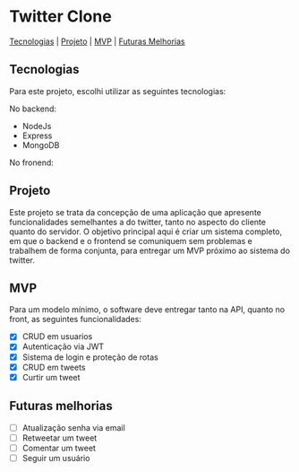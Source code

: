 # Twitter Clone

[Tecnologias](#id01)  |  [Projeto](#id02)  |  [MVP](#id03)  |  [Futuras Melhorias](#id04)

## Tecnologias <a name="id01"></a>

Para este projeto, escolhi utilizar as seguintes tecnologias: 

No backend: 
- NodeJs
- Express
- MongoDB

No fronend:


## Projeto <a name="id02"></a>

Este projeto se trata da concepção de uma aplicação que apresente funcionalidades semelhantes a do twitter, tanto no aspecto do cliente quanto do servidor. O objetivo principal aqui é criar um sistema completo, em que o backend e o frontend se comuniquem sem problemas e trabalhem de forma conjunta, para entregar um MVP próximo ao sistema do twitter.

## MVP <a name="id03"></a>

Para um modelo mínimo, o software deve entregar tanto na API, quanto no front, as seguintes funcionalidades:

- [x]  CRUD em usuarios
- [x]  Autenticação via JWT
- [x]  Sistema de login e proteção de rotas
- [x]  CRUD em tweets
- [x]  Curtir um tweet

## Futuras melhorias <a name="id04"></a>

- [ ]  Atualização senha via email
- [ ]  Retweetar um tweet
- [ ]  Comentar um tweet
- [ ]  Seguir um usuário
